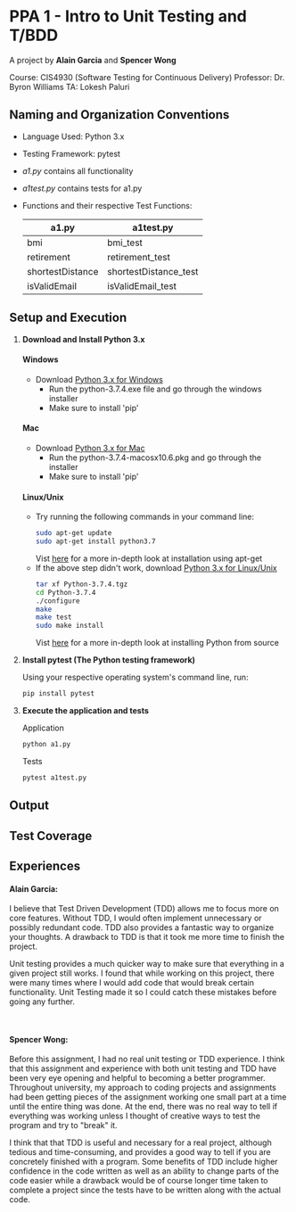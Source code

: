 # PPA 1 - Intro to Unit Testing and T/BDD

A project by **Alain Garcia** and **Spencer Wong**

Course: CIS4930 (Software Testing for Continuous Delivery) 
Professor: Dr. Byron Williams 
TA: Lokesh Paluri 

## Naming and Organization Conventions
- Language Used:        Python 3.x
- Testing Framework:    pytest

- *a1.py* contains all functionality
- *a1test.py* contains tests for a1.py

* Functions and their respective Test Functions:

    | **a1.py** | **a1test.py** |
    | --- | --- |
    | bmi | bmi_test |
    | retirement | retirement_test |
    | shortestDistance | shortestDistance_test |
    | isValidEmail | isValidEmail_test |


## Setup and Execution
1. **Download and Install Python 3.x**
    #### Windows ####
    * Download [Python 3.x for Windows](https://www.python.org/ftp/python/3.7.4/python-3.7.4.exe)
        * Run the python-3.7.4.exe file and go through the windows installer
        * Make sure to install 'pip'
    #### Mac ####
    * Download [Python 3.x for Mac](https://www.python.org/ftp/python/3.7.4/python-3.7.4-macosx10.6.pkg)
        * Run the python-3.7.4-macosx10.6.pkg and go through the installer
        * Make sure to install 'pip'
    #### Linux/Unix #####
    * Try running the following commands in your command line:
        ```bash
        sudo apt-get update
        sudo apt-get install python3.7
        ```
        Vist [here](https://docs.python-guide.org/starting/install3/linux/) for a more in-depth look at installation using apt-get
    * If the above step didn't work, download [Python 3.x for Linux/Unix](https://www.python.org/ftp/python/3.7.4/Python-3.7.4.tgz)
        ```bash
        tar xf Python-3.7.4.tgz
        cd Python-3.7.4
        ./configure
        make
        make test
        sudo make install
        ```
        Vist [here](https://passingcuriosity.com/2015/installing-python-from-source/) for a more in-depth look at installing Python from source
2. **Install pytest (The Python testing framework)**
    
    Using your respective operating system's command line, run:
    ```bash
    pip install pytest
    ```

3. **Execute the application and tests**

    Application

    ```bash
    python a1.py
    ```

    Tests

    ```bash
    pytest a1test.py
    ```

## Output


## Test Coverage


## Experiences

#### Alain Garcia: #### 

I believe that Test Driven Development (TDD) allows me to focus more on core features. Without TDD, I would often implement unnecessary or possibly redundant code. TDD also provides a fantastic way to organize your thoughts. A drawback to TDD is that it took me more time to finish the project.

Unit testing provides a much quicker way to make sure that everything in a given project still works. I found that while working on this project, there were many times where I would add code that would break certain functionality. Unit Testing made it so I could catch these mistakes before going any further.

&nbsp;
#### Spencer Wong: ####

Before this assignment, I had no real unit testing or TDD experience. I think that this assignment and experience with both unit testing and TDD have been very eye opening and helpful to becoming a better programmer. Throughout university, my approach to coding projects and assignments had been getting pieces of the assignment working one small part at a time until the entire thing was done. At the end, there was no real way to tell if everything was working unless I thought of creative ways to test the program and try to "break" it. 

I think that that TDD is useful and necessary for a real project, although tedious and time-consuming, and provides a good way to tell if you are concretely finished with a program. Some benefits of TDD include higher confidence in the code written as well as an ability to change parts of the code easier while a drawback would be of course longer time taken to complete a project since the tests have to be written along with the actual code.
